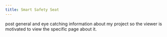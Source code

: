 ```yaml
---
title: Smart Safety Seat
---
```


post general and eye catching information about my project so the viewer is motivated to view the specific page about it.
